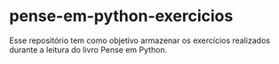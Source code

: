# pense-em-python-exercicios
Esse repositório tem como objetivo armazenar os exercícios realizados durante a leitura do livro Pense em Python.
